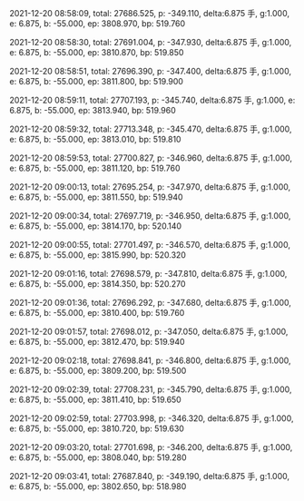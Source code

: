 2021-12-20 08:58:09, total: 27686.525, p: -349.110, delta:6.875 手, g:1.000, e: 6.875, b: -55.000, ep: 3808.970, bp: 519.760

2021-12-20 08:58:30, total: 27691.004, p: -347.930, delta:6.875 手, g:1.000, e: 6.875, b: -55.000, ep: 3810.870, bp: 519.850

2021-12-20 08:58:51, total: 27696.390, p: -347.400, delta:6.875 手, g:1.000, e: 6.875, b: -55.000, ep: 3811.800, bp: 519.900

2021-12-20 08:59:11, total: 27707.193, p: -345.740, delta:6.875 手, g:1.000, e: 6.875, b: -55.000, ep: 3813.940, bp: 519.960

2021-12-20 08:59:32, total: 27713.348, p: -345.470, delta:6.875 手, g:1.000, e: 6.875, b: -55.000, ep: 3813.010, bp: 519.810

2021-12-20 08:59:53, total: 27700.827, p: -346.960, delta:6.875 手, g:1.000, e: 6.875, b: -55.000, ep: 3811.120, bp: 519.760

2021-12-20 09:00:13, total: 27695.254, p: -347.970, delta:6.875 手, g:1.000, e: 6.875, b: -55.000, ep: 3811.550, bp: 519.940

2021-12-20 09:00:34, total: 27697.719, p: -346.950, delta:6.875 手, g:1.000, e: 6.875, b: -55.000, ep: 3814.170, bp: 520.140

2021-12-20 09:00:55, total: 27701.497, p: -346.570, delta:6.875 手, g:1.000, e: 6.875, b: -55.000, ep: 3815.990, bp: 520.320

2021-12-20 09:01:16, total: 27698.579, p: -347.810, delta:6.875 手, g:1.000, e: 6.875, b: -55.000, ep: 3814.350, bp: 520.270

2021-12-20 09:01:36, total: 27696.292, p: -347.680, delta:6.875 手, g:1.000, e: 6.875, b: -55.000, ep: 3810.400, bp: 519.760

2021-12-20 09:01:57, total: 27698.012, p: -347.050, delta:6.875 手, g:1.000, e: 6.875, b: -55.000, ep: 3812.470, bp: 519.940

2021-12-20 09:02:18, total: 27698.841, p: -346.800, delta:6.875 手, g:1.000, e: 6.875, b: -55.000, ep: 3809.200, bp: 519.500

2021-12-20 09:02:39, total: 27708.231, p: -345.790, delta:6.875 手, g:1.000, e: 6.875, b: -55.000, ep: 3811.410, bp: 519.650

2021-12-20 09:02:59, total: 27703.998, p: -346.320, delta:6.875 手, g:1.000, e: 6.875, b: -55.000, ep: 3810.720, bp: 519.630

2021-12-20 09:03:20, total: 27701.698, p: -346.200, delta:6.875 手, g:1.000, e: 6.875, b: -55.000, ep: 3808.040, bp: 519.280

2021-12-20 09:03:41, total: 27687.840, p: -349.190, delta:6.875 手, g:1.000, e: 6.875, b: -55.000, ep: 3802.650, bp: 518.980
